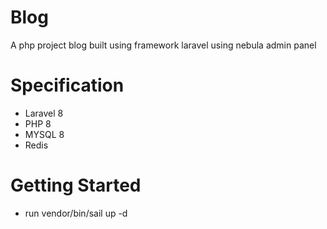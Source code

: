 # Blog
A php project blog built using framework laravel using nebula admin panel

# Specification
- Laravel 8
- PHP 8
- MYSQL 8
- Redis

# Getting Started
- run vendor/bin/sail up -d